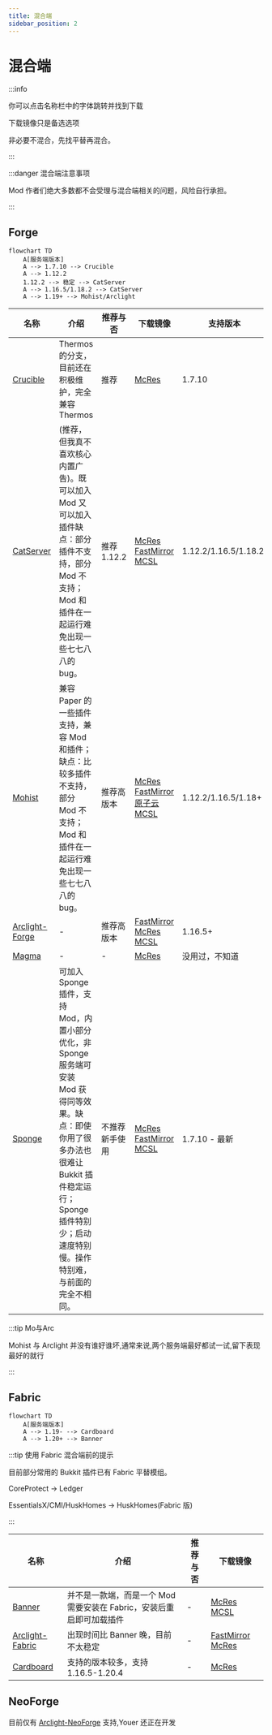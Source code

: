 ```yaml
---
title: 混合端
sidebar_position: 2
---
```


# 混合端

:::info

你可以点击名称栏中的字体跳转并找到下载

下载镜像只是备选选项

非必要不混合，先找平替再混合。

:::

:::danger 混合端注意事项

Mod 作者们绝大多数都不会受理与混合端相关的问题，风险自行承担。

:::

## Forge

```mermaid
flowchart TD
    A[服务端版本]
    A --> 1.7.10 --> Crucible
    A --> 1.12.2
    1.12.2 --> 稳定 --> CatServer
    A --> 1.16.5/1.18.2 --> CatServer
    A --> 1.19+ --> Mohist/Arclight
```

<!--markdownlint-disable line-length-->

| 名称                                                      | 介绍                                                                                                                        | 推荐与否     | 下载镜像                                                                                                                                                                                                             | 支持版本                  |
|---------------------------------------------------------|---------------------------------------------------------------------------------------------------------------------------|----------|------------------------------------------------------------------------------------------------------------------------------------------------------------------------------------------------------------------|-----------------------|
| [Crucible](https://github.com/CrucibleMC/Crucible)      | Thermos 的分支，目前还在积极维护，完全兼容 Thermos                                                                                         | 推荐       | [McRes](https://vip.123pan.cn/1821558579/6492157)                                                                                                                                                              | 1.7.10                |
| [CatServer](https://catmc.org/)                         | (推荐，但我真不喜欢核心内置广告)。既可以加入 Mod 又可以加入插件缺点：部分插件不支持，部分 Mod 不支持； Mod 和插件在一起运行难免出现一些七七八八的 bug。                                    | 推荐1.12.2 | [McRes](https://mcres.cn/downloads/catserver.html) [FastMirror](https://www.fastmirror.net/#/download/CatServer) [MCSL](https://sync.mcsl.com.cn/core/CatServer)                                                 | 1.12.2/1.16.5/1.18.2/ |
| [Mohist](https://mohistmc.com/software/mohist)          | 兼容 Paper 的一些插件支持，兼容 Mod 和插件；缺点：比较多插件不支持，部分 Mod 不支持； Mod 和插件在一起运行难免出现一些七七八八的 bug。                                          | 推荐高版本    | [McRes](https://mcres.cn/downloads/mohist.html) [FastMirror](https://www.fastmirror.net/#/download/Mohist) [原子云](https://res.nullatom.com/Minecraft/Server/Mohist/) [MCSL](https://sync.mcsl.com.cn/core/Mohist) | 1.12.2/1.16.5/1.18+   |
| [Arclight-Forge](https://github.com/IzzelAliz/Arclight) | -                                                                                                                         | 推荐高版本    | [FastMirror](https://www.fastmirror.net/#/download/Arclight) [McRes](https://mcres.cn/downloads/arclight.html) [MCSL](https://sync.mcsl.com.cn/core/Arclight)                                                    | 1.16.5+               |
| [Magma](https://magmafoundation.org/)                   | -                                                                                                                         | -        | [McRes](https://mcres.cn/downloads/magma.html)                                                                                                                                                                   | 没用过，不知道               |
| [Sponge](sponge.md)                                     | 可加入 Sponge 插件，支持 Mod，内置小部分优化，非 Sponge 服务端可安装 Mod 获得同等效果。缺点：即使你用了很多办法也很难让 Bukkit 插件稳定运行；Sponge 插件特别少；启动速度特别慢。操作特别难，与前面的完全不相同。 | 不推荐新手使用  | [McRes](https://mcres.cn/downloads/spongeforge.html) [FastMirror](https://www.fastmirror.net/#/download/SpongeForge)  [MCSL](https://sync.mcsl.com.cn/core/SpongeForge)                                          | 1.7.10 - 最新           |

:::tip Mo与Arc

Mohist 与 Arclight 并没有谁好谁坏,通常来说,两个服务端最好都试一试,留下表现最好的就行

:::

## Fabric

```mermaid
flowchart TD
    A[服务端版本]
    A --> 1.19- --> Cardboard
    A --> 1.20+ --> Banner
```

:::tip 使用 Fabric 混合端前的提示

目前部分常用的 Bukkit 插件已有 Fabric 平替模组。

CoreProtect -> Ledger

EssentialsX/CMI/HuskHomes -> HuskHomes(Fabric 版)

:::

| 名称                                                       | 介绍                                       | 推荐与否 | 下载镜像                                                                                                           |
|----------------------------------------------------------|------------------------------------------|------|----------------------------------------------------------------------------------------------------------------|
| [Banner](https://new.mohistmc.com/software/banner)       | 并不是一款端，而是一个 Mod 需要安装在 Fabric，安装后重启即可加载插件 | -    | [McRes](https://mcres.cn/downloads/banner.html) [MCSL](https://sync.mcsl.com.cn/core/Banner)                   |
| [Arclight-Fabric](https://github.com/IzzelAliz/Arclight) | 出现时间比 Banner 晚，目前不太稳定                    | -    | [FastMirror](https://www.fastmirror.net/#/download/Arclight) [McRes](https://mcres.cn/downloads/arclight.html) |
| [Cardboard](https://cardboardpowered.org/)               | 支持的版本较多，支持 1.16.5-1.20.4                 | -    | [McRes](https://mcres.cn/downloads/carboard.html)                                                              |

<!--markdownlint-enable line-length-->

## NeoForge

目前仅有 [Arclight-NeoForge](https://github.com/IzzelAliz/Arclight) 支持,Youer 还正在开发
